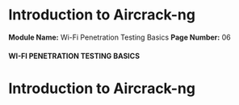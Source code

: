 <!--
 // Platform: Academy
// URL: https://academy.hackthebox.com/module/222/section/2928
// Platform Version: V1
// Module ID: 222
// Module Name: Wi-Fi Penetration Testing Basics
// Module Difficulty: Medium
// Section ID: 2928
// Section Title: Introduction to Aircrack-ng
// Page Title: Wi-Fi Penetration Testing Basics
// Page Number: 06
-->

# Introduction to Aircrack-ng

**Module Name:** Wi-Fi Penetration Testing Basics **Page Number:** 06

#### WI-FI PENETRATION TESTING BASICS

# Introduction to Aircrack-ng

####